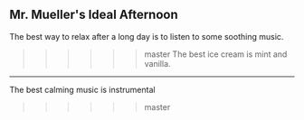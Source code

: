 ## Mr. Mueller's Ideal Afternoon

The best way to relax after a long day is to listen to some soothing music.

>>>>>> master
The best ice cream is mint and vanilla.
------
The best calming music is instrumental
 >>>>>> master
